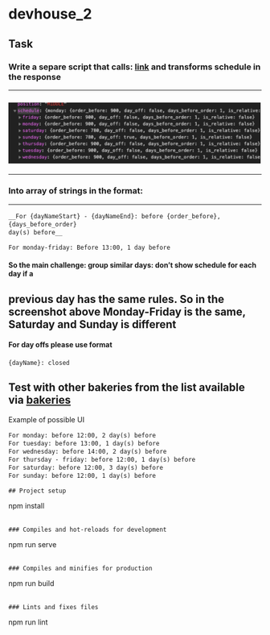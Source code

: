 # devhouse_2
## **Task**
### Write a separe script that calls: [link](http://api.dev.cakeiteasy.no/api/store/bakeries/test-bakery-pay-in-store/?country=NO) and transforms schedule in the response
----------------------------------------
### ![schedule](src\assets\scheduele.PNG)
---------------------------------------
### Into array of strings in the format:
---------------------------------------
```
__For {dayNameStart} - {dayNameEnd}: before {order_before}, {days_before_order}
day(s) before__
```

```
For monday-friday: Before 13:00, 1 day before
```

#### So the main challenge: group similar days: don’t show schedule for each day if a
previous day has the same rules. So in the screenshot above Monday-Friday is the
same, Saturday and Sunday is different
----
#### For day offs please use format

```
{dayName}: closed

```
## Test with other bakeries from the list available via [bakeries](http://api.dev.cakeiteasy.no/api/store/bakeries/?country_code=no)
Example of possible UI

```
For monday: before 12:00, 2 day(s) before
For tuesday: before 13:00, 1 day(s) before
For wednesday: before 14:00, 2 day(s) before
For thursday - friday: before 12:00, 1 day(s) before
For saturday: before 12:00, 3 day(s) before
For sunday: before 12:00, 1 day(s) before

```
```
## Project setup
```
npm install
```

### Compiles and hot-reloads for development
```
npm run serve
```

### Compiles and minifies for production
```
npm run build
```

### Lints and fixes files
```
npm run lint
```
